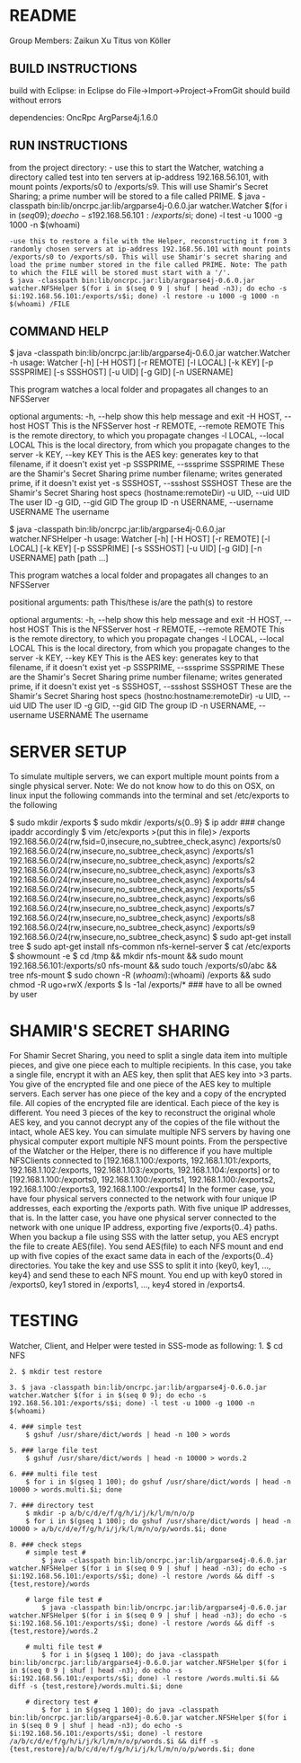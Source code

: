 README
======
Group Members: Zaikun Xu
			   Titus von Köller

BUILD INSTRUCTIONS
------------------
build with Eclipse:
	in Eclipse do File->Import->Project->FromGit
	should build without errors

dependencies:
	OncRpc
	ArgParse4j.1.6.0

RUN INSTRUCTIONS
----------------
from the project directory:
	- use this to start the Watcher, watching a directory called test into ten servers at ip-address 192.168.56.101, with mount points /exports/s0 to /exports/s9. This will use Shamir's Secret Sharing; a prime number will be stored to a file called PRIME. 
	$ java -classpath bin:lib/oncrpc.jar:lib/argparse4j-0.6.0.jar watcher.Watcher $(for i in $(seq 0 9); do echo -s 192.168.56.101:/exports/s$i; done) -l test -u 1000 -g 1000 -n $(whoami)

	-use this to restore a file with the Helper, reconstructing it from 3 randomly chosen servers at ip-address 192.168.56.101 with mount points /exports/s0 to /exports/s0. This will use Shamir's secret sharing and load the prime number stored in the file called PRIME. Note: The path to which the FILE will be stored must start with a '/'.
	$ java -classpath bin:lib/oncrpc.jar:lib/argparse4j-0.6.0.jar watcher.NFSHelper $(for i in $(seq 0 9 | shuf | head -n3); do echo -s $i:192.168.56.101:/exports/s$i; done) -l restore -u 1000 -g 1000 -n $(whoami) /FILE

COMMAND HELP
------------
$ java -classpath bin:lib/oncrpc.jar:lib/argparse4j-0.6.0.jar watcher.Watcher -h
usage: Watcher [-h] [-H HOST] [-r REMOTE] [-l LOCAL] [-k KEY] [-p SSSPRIME] [-s SSSHOST] [-u UID] [-g GID] [-n USERNAME]

This program watches a local folder and propagates all changes to an NFSServer

optional arguments:
  -h, --help             show this help message and exit
  -H HOST, --host HOST   This is the NFSServer host
  -r REMOTE, --remote REMOTE
                         This is the remote directory, to which you propagate changes
  -l LOCAL, --local LOCAL
                         This is the local directory, from which you propagate changes to the server
  -k KEY, --key KEY      This is the AES key: generates key to that filename, if it doesn't exist yet
  -p SSSPRIME, --sssprime SSSPRIME
                         These are the Shamir's Secret Sharing prime number filename; writes generated prime, if it doesn't exist yet
  -s SSSHOST, --ssshost SSSHOST
                         These are the Shamir's Secret Sharing host specs (hostname:remoteDir)
  -u UID, --uid UID      The user ID
  -g GID, --gid GID      The group ID
  -n USERNAME, --username USERNAME
                         The username

$ java -classpath bin:lib/oncrpc.jar:lib/argparse4j-0.6.0.jar watcher.NFSHelper -h
usage: Watcher [-h] [-H HOST] [-r REMOTE] [-l LOCAL] [-k KEY] [-p SSSPRIME] [-s SSSHOST] [-u UID] [-g GID] [-n USERNAME] path [path ...]

This program watches a local folder and propagates all changes to an NFSServer

positional arguments:
  path                   This/these is/are the path(s) to restore

optional arguments:
  -h, --help             show this help message and exit
  -H HOST, --host HOST   This is the NFSServer host
  -r REMOTE, --remote REMOTE
                         This is the remote directory, to which you propagate changes
  -l LOCAL, --local LOCAL
                         This is the local directory, from which you propagate changes to the server
  -k KEY, --key KEY      This is the AES key: generates key to that filename, if it doesn't exist yet
  -p SSSPRIME, --sssprime SSSPRIME
                         These are the Shamir's Secret Sharing prime number filename; writes generated prime, if it doesn't exist yet
  -s SSSHOST, --ssshost SSSHOST
                         These are the Shamir's Secret Sharing host specs (hostno:hostname:remoteDir)
  -u UID, --uid UID      The user ID
  -g GID, --gid GID      The group ID
  -n USERNAME, --username USERNAME
                         The username

SERVER SETUP
============

To simulate multiple servers, we can export multiple mount points from a single physical server. Note: We do not know how to do this on OSX, on linux input the following commands into the terminal and set /etc/exports to the following

$ sudo mkdir /exports
$ sudo mkdir /exports/s{0..9}
$ ip addr ### change ipaddr accordingly
$ vim /etc/exports >(put this in file)>
		/exports     192.168.56.0/24(rw,fsid=0,insecure,no_subtree_check,async)
		/exports/s0  192.168.56.0/24(rw,insecure,no_subtree_check,async)
		/exports/s1  192.168.56.0/24(rw,insecure,no_subtree_check,async)
		/exports/s2  192.168.56.0/24(rw,insecure,no_subtree_check,async)
		/exports/s3  192.168.56.0/24(rw,insecure,no_subtree_check,async)
		/exports/s4  192.168.56.0/24(rw,insecure,no_subtree_check,async)
		/exports/s5  192.168.56.0/24(rw,insecure,no_subtree_check,async)
		/exports/s6  192.168.56.0/24(rw,insecure,no_subtree_check,async)
		/exports/s7  192.168.56.0/24(rw,insecure,no_subtree_check,async)
		/exports/s8  192.168.56.0/24(rw,insecure,no_subtree_check,async)
		/exports/s9  192.168.56.0/24(rw,insecure,no_subtree_check,async)
$ sudo apt-get install tree
$ sudo apt-get install nfs-common nfs-kernel-server	
$ cat /etc/exports
$ showmount -e
$ cd /tmp && mkdir nfs-mount && sudo mount 192.168.56.101:/exports/s0 nfs-mount && sudo touch /exports/s0/abc && tree nfs-mount
$ sudo chown -R $(whoami):$(whoami) /exports && sudo chmod -R ugo+rwX /exports
$ ls -1al /exports/*  ### have to all be owned by user

SHAMIR'S SECRET SHARING
=======================
For Shamir Secret Sharing, you need to split a single data item into multiple pieces, and give one piece each to multiple recipients. 
In this case, you take a single file, encrypt it with an AES key, then split that AES key into >3 parts. You give of the encrypted file and one piece of the AES key to multiple servers.
Each server has one piece of the key and a copy of the encrypted file. All copies of the encrypted file are identical. Each piece of the key is different. You need 3 pieces of the key to reconstruct the original whole AES key, and you cannot decrypt any of the copies of the file without the intact, whole AES key. You can simulate multiple NFS servers by having one physical computer export multiple NFS mount points.
From the perspective of the Watcher or the Helper, there is no difference if you have multiple NFSClients connected to [192.168.1.100:/exports, 192.168.1.101:/exports, 192.168.1.102:/exports, 192.168.1.103:/exports, 192.168.1.104:/exports] or to [192.168.1.100:/exports0, 192.168.1.100:/exports1, 192.168.1.100:/exports2, 192.168.1.100:/exports3, 192.168.1.100:/exports4]
In the former case, you have four physical servers connected to the network with four unique IP addresses, each exporting the /exports path.
With five unique IP addresses, that is.
In the latter case, you have one physical server connected to the network with one unique IP address, exporting five /exports{0..4} paths. When you backup a file using SSS with the latter setup, you AES encrypt the file to create AES(file). You send AES(file) to each NFS mount and end up with five copies of the exact same data in each of the /exports{0..4} directories.
You take the key and use SSS to split it into {key0, key1, ..., key4} and send these to each NFS mount. You end up with key0 stored in /exports0, key1 stored in /exports1, ..., key4 stored in /exports4.

TESTING
=======
Watcher, Client, and Helper were tested in SSS-mode as following:
	1. $ cd NFS

	2. $ mkdir test restore

	3. $ java -classpath bin:lib/oncrpc.jar:lib/argparse4j-0.6.0.jar watcher.Watcher $(for i in $(seq 0 9); do echo -s 192.168.56.101:/exports/s$i; done) -l test -u 1000 -g 1000 -n $(whoami)

	4. ### simple test
    	$ gshuf /usr/share/dict/words | head -n 100 > words

	5. ### large file test
	    $ gshuf /usr/share/dict/words | head -n 10000 > words.2

	6. ### multi file test
	    $ for i in $(gseq 1 100); do gshuf /usr/share/dict/words | head -n 10000 > words.multi.$i; done

	7. ### directory test
	    $ mkdir -p a/b/c/d/e/f/g/h/i/j/k/l/m/n/o/p
	    $ for i in $(gseq 1 100); do gshuf /usr/share/dict/words | head -n 10000 > a/b/c/d/e/f/g/h/i/j/k/l/m/n/o/p/words.$i; done

	8. ### check steps
		# simple test #
			$ java -classpath bin:lib/oncrpc.jar:lib/argparse4j-0.6.0.jar watcher.NFSHelper $(for i in $(seq 0 9 | shuf | head -n3); do echo -s $i:192.168.56.101:/exports/s$i; done) -l restore /words && diff -s {test,restore}/words 
		
		# large file test #
			$ java -classpath bin:lib/oncrpc.jar:lib/argparse4j-0.6.0.jar watcher.NFSHelper $(for i in $(seq 0 9 | shuf | head -n3); do echo -s $i:192.168.56.101:/exports/s$i; done) -l restore /words && diff -s {test,restore}/words.2 
		
		# multi file test #
			$ for i in $(gseq 1 100); do java -classpath bin:lib/oncrpc.jar:lib/argparse4j-0.6.0.jar watcher.NFSHelper $(for i in $(seq 0 9 | shuf | head -n3); do echo -s $i:192.168.56.101:/exports/s$i; done) -l restore /words.multi.$i && diff -s {test,restore}/words.multi.$i; done 
		
		# directory test #
			$ for i in $(gseq 1 100); do java -classpath bin:lib/oncrpc.jar:lib/argparse4j-0.6.0.jar watcher.NFSHelper $(for i in $(seq 0 9 | shuf | head -n3); do echo -s $i:192.168.56.101:/exports/s$i; done) -l restore /a/b/c/d/e/f/g/h/i/j/k/l/m/n/o/p/words.$i && diff -s {test,restore}/a/b/c/d/e/f/g/h/i/j/k/l/m/n/o/p/words.$i; done 






















